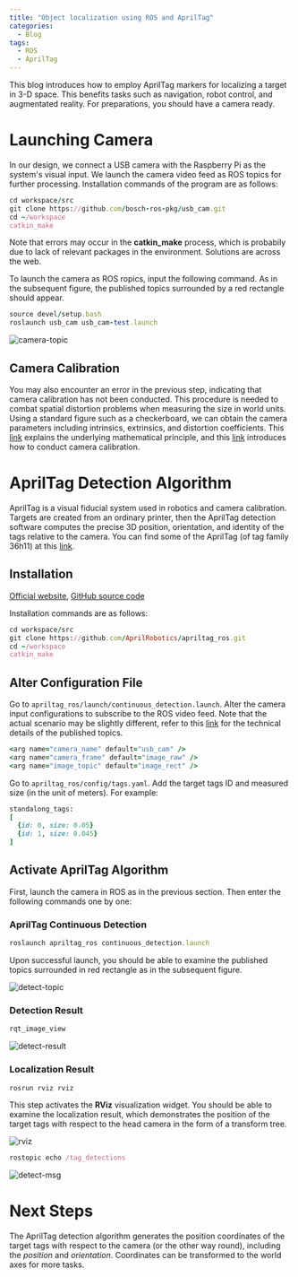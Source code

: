 ```yaml
---
title: "Object localization using ROS and AprilTag"
categories:
  - Blog
tags:
  - ROS
  - AprilTag
---
```


This blog introduces how to employ AprilTag markers for localizing a target in 3-D space. This benefits tasks such as navigation, robot control, and augmentated reality. For preparations, you should have a camera ready.

# Launching Camera

In our design, we connect a USB camera with the Raspberry Pi as the system's visual input. We launch the camera video feed as ROS topics for further processing. Installation commands of the program are as follows:

```ruby
cd workspace/src
git clone https://github.com/bosch-ros-pkg/usb_cam.git
cd ~/workspace
catkin_make
```

Note that errors may occur in the **catkin_make** process, which is probabily due to lack of relevant packages in the environment. Solutions are across the web.

To launch the camera as ROS ropics, input the following command. As in the subsequent figure, the published topics surrounded by a red rectangle should appear.

```ruby
source devel/setup.bash
roslaunch usb_cam usb_cam-test.launch
```

![camera-topic](/assets/images/rosapriltag-camera-topic.png)

## Camera Calibration

You may also encounter an error in the previous step, indicating that camera calibration has not been conducted. This procedure is needed to combat spatial distortion problems when measuring the size in world units. Using a standard figure such as a checkerboard, we can obtain the camera parameters including intrinsics, extrinsics, and distortion coefficients. This [link](https://www.mathworks.com/help/vision/ug/camera-calibration.html) explains the underlying mathematical principle, and this [link](https://wiki.ros.org/camera_calibration) introduces how to conduct camera calibration.

# AprilTag Detection Algorithm

AprilTag is a visual fiducial system used in robotics and camera calibration. Targets are created from an ordinary printer, then the AprilTag detection software computes the precise 3D position, orientation, and identity of the tags relative to the camera. You can find some of the AprilTag (of tag family 36h11) at this [link](https://www.dotproduct3d.com/uploads/8/5/1/1/85115558/apriltags1-50.pdf).

## Installation

[Official website](https://april.eecs.umich.edu/software/apriltag), [GitHub source code](https://github.com/AprilRobotics/apriltag_ros)

Installation commands are as follows:

```ruby
cd workspace/src
git clone https://github.com/AprilRobotics/apriltag_ros.git
cd ~/workspace
catkin_make
```

## Alter Configuration File

Go to `apriltag_ros/launch/continuous_detection.launch`. Alter the camera input configurations to subscribe to the ROS video feed. Note that the actual scenario may be slightly different, refer to this [link](http://wiki.ros.org/image_proc) for the technical details of the published topics.

```ruby
<arg name="camera_name" default="usb_cam" />
<arg name="camera_frame" default="image_raw" />
<arg name="image_topic" default="image_rect" />
```

Go to `apriltag_ros/config/tags.yaml`. Add the target tags ID and measured size (in the unit of meters). For example:

```ruby
standalong_tags:
[
  {id: 0, size: 0.05}
  {id: 1, size: 0.045}
]
```

## Activate AprilTag Algorithm

First, launch the camera in ROS as in the previous section. Then enter the following commands one by one:

### AprilTag Continuous Detection

```ruby
roslaunch apriltag_ros continuous_detection.launch
```

Upon successful launch, you should be able to examine the published topics surrounded in red rectangle as in the subsequent figure.

![detect-topic](/assets/images/rosapriltag-detect-topic.jpg)

### Detection Result

```ruby
rqt_image_view
```

![detect-result](/assets/images/rosapriltag-detect-result.png)

### Localization Result

```ruby
rosrun rviz rviz
```

This step activates the **RViz** visualization widget. You should be able to examine the localization result, which demonstrates the position of the target tags with respect to the head camera in the form of a transform tree.

![rviz](/assets/images/rosapriltag-rviz.png)

```ruby
rostopic echo /tag_detections
```

![detect-msg](/assets/images/rosapriltag-detect-msg.png)

# Next Steps

The AprilTag detection algorithm generates the position coordinates of the target tags with respect to the camera (or the other way round), including the *position* and *orientation*. Coordinates can be transformed to the world axes for more tasks.